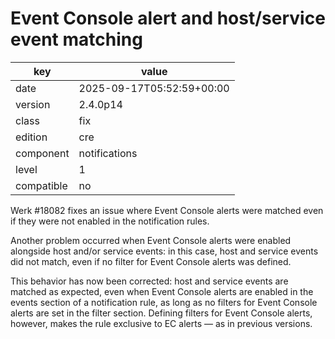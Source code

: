 [//]: # (werk v2)
# Event Console alert and host/service event matching

key        | value
---------- | ---
date       | 2025-09-17T05:52:59+00:00
version    | 2.4.0p14
class      | fix
edition    | cre
component  | notifications
level      | 1
compatible | no

Werk #18082 fixes an issue where Event Console alerts were matched even if they
were not enabled in the notification rules.

Another problem occurred when Event Console alerts were enabled alongside host
and/or service events: in this case, host and service events did not match,
even if no filter for Event Console alerts was defined.

This behavior has now been corrected: host and service events are matched as
expected, even when Event Console alerts are enabled in the events section of a
notification rule, as long as no filters for Event Console alerts are set in
the filter section. Defining filters for Event Console alerts, however, makes
the rule exclusive to EC alerts — as in previous versions.
